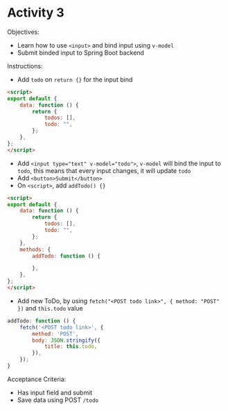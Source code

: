 # Activity 3

Objectives:
- Learn how to use `<input>` and bind input using `v-model` 
- Submit binded input to Spring Boot backend

Instructions:
- Add `todo` on `return {}` for the input bind
```html
<script>
export default {
    data: function () {
        return {
            todos: [],
            todo: "",
        };
    },
};
</script>
```
- Add `<input type="text" v-model="todo">`, `v-model` will bind the input to `todo`, this means that every input changes, it will update `todo`
- Add `<button>Submit</button>`
- On `<script>`, add `addTodo() {}`
```html
<script>
export default {
    data: function () {
        return {
            todos: [],
            todo: "",
        };
    },
    methods: {
        addTodo: function () {

        },
    },
};
</script>
```
- Add new ToDo, by using `fetch("<POST todo link>", { method: "POST" })` and `this.todo` value
```javascript
addTodo: function () {
    fetch('<POST todo link>', {
        method: 'POST',
        body: JSON.stringify({
            title: this.todo,
        }),
    });
}
```

Acceptance Criteria:
- Has input field and submit
- Save data using POST `/todo`
